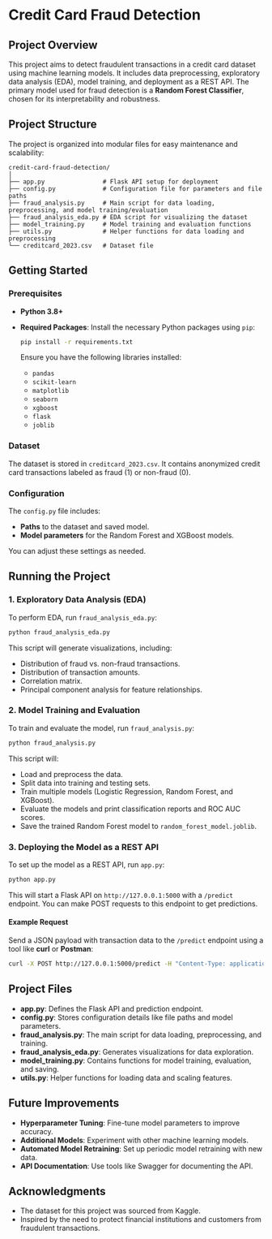 # Credit Card Fraud Detection

## Project Overview
This project aims to detect fraudulent transactions in a credit card dataset using machine learning models. It includes data preprocessing, exploratory data analysis (EDA), model training, and deployment as a REST API. The primary model used for fraud detection is a **Random Forest Classifier**, chosen for its interpretability and robustness.

## Project Structure
The project is organized into modular files for easy maintenance and scalability:

```
credit-card-fraud-detection/
│
├── app.py                # Flask API setup for deployment
├── config.py             # Configuration file for parameters and file paths
├── fraud_analysis.py     # Main script for data loading, preprocessing, and model training/evaluation
├── fraud_analysis_eda.py # EDA script for visualizing the dataset
├── model_training.py     # Model training and evaluation functions
├── utils.py              # Helper functions for data loading and preprocessing
└── creditcard_2023.csv   # Dataset file
```

## Getting Started

### Prerequisites
- **Python 3.8+** 
- **Required Packages**: Install the necessary Python packages using `pip`:
  
  ```bash
  pip install -r requirements.txt
  ```

  Ensure you have the following libraries installed:
  - `pandas`
  - `scikit-learn`
  - `matplotlib`
  - `seaborn`
  - `xgboost`
  - `flask`
  - `joblib`

### Dataset
The dataset is stored in `creditcard_2023.csv`. It contains anonymized credit card transactions labeled as fraud (1) or non-fraud (0).

### Configuration
The `config.py` file includes:
- **Paths** to the dataset and saved model.
- **Model parameters** for the Random Forest and XGBoost models.

You can adjust these settings as needed.

## Running the Project

### 1. Exploratory Data Analysis (EDA)
To perform EDA, run `fraud_analysis_eda.py`:

```bash
python fraud_analysis_eda.py
```

This script will generate visualizations, including:
- Distribution of fraud vs. non-fraud transactions.
- Distribution of transaction amounts.
- Correlation matrix.
- Principal component analysis for feature relationships.

### 2. Model Training and Evaluation
To train and evaluate the model, run `fraud_analysis.py`:

```bash
python fraud_analysis.py
```

This script will:
- Load and preprocess the data.
- Split data into training and testing sets.
- Train multiple models (Logistic Regression, Random Forest, and XGBoost).
- Evaluate the models and print classification reports and ROC AUC scores.
- Save the trained Random Forest model to `random_forest_model.joblib`.

### 3. Deploying the Model as a REST API
To set up the model as a REST API, run `app.py`:

```bash
python app.py
```

This will start a Flask API on `http://127.0.0.1:5000` with a `/predict` endpoint. You can make POST requests to this endpoint to get predictions.

#### Example Request
Send a JSON payload with transaction data to the `/predict` endpoint using a tool like **curl** or **Postman**:

```bash
curl -X POST http://127.0.0.1:5000/predict -H "Content-Type: application/json" -d '[{"V1": 0.1, "V2": -0.2, "V3": 0.3, "Amount": 1000, ...}]'
```

## Project Files

- **app.py**: Defines the Flask API and prediction endpoint.
- **config.py**: Stores configuration details like file paths and model parameters.
- **fraud_analysis.py**: The main script for data loading, preprocessing, and training.
- **fraud_analysis_eda.py**: Generates visualizations for data exploration.
- **model_training.py**: Contains functions for model training, evaluation, and saving.
- **utils.py**: Helper functions for loading data and scaling features.

## Future Improvements
- **Hyperparameter Tuning**: Fine-tune model parameters to improve accuracy.
- **Additional Models**: Experiment with other machine learning models.
- **Automated Model Retraining**: Set up periodic model retraining with new data.
- **API Documentation**: Use tools like Swagger for documenting the API.

## Acknowledgments
- The dataset for this project was sourced from Kaggle.
- Inspired by the need to protect financial institutions and customers from fraudulent transactions.

